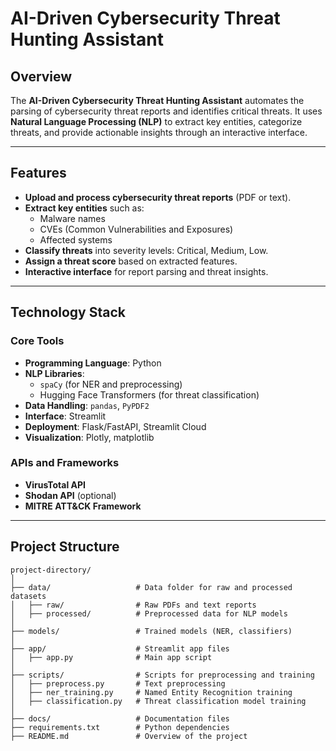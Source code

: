 # AI-Driven Cybersecurity Threat Hunting Assistant

## Overview
The **AI-Driven Cybersecurity Threat Hunting Assistant** automates the parsing of cybersecurity threat reports and identifies critical threats. It uses **Natural Language Processing (NLP)** to extract key entities, categorize threats, and provide actionable insights through an interactive interface.

---

## Features
- **Upload and process cybersecurity threat reports** (PDF or text).
- **Extract key entities** such as:
  - Malware names
  - CVEs (Common Vulnerabilities and Exposures)
  - Affected systems
- **Classify threats** into severity levels: Critical, Medium, Low.
- **Assign a threat score** based on extracted features.
- **Interactive interface** for report parsing and threat insights.

---

## Technology Stack

### Core Tools
- **Programming Language**: Python
- **NLP Libraries**:
  - `spaCy` (for NER and preprocessing)
  - Hugging Face Transformers (for threat classification)
- **Data Handling**: `pandas`, `PyPDF2`
- **Interface**: Streamlit
- **Deployment**: Flask/FastAPI, Streamlit Cloud
- **Visualization**: Plotly, matplotlib

### APIs and Frameworks
- **VirusTotal API**
- **Shodan API** (optional)
- **MITRE ATT&CK Framework**

---

## Project Structure
```plaintext
project-directory/
│
├── data/                   # Data folder for raw and processed datasets
│   ├── raw/                # Raw PDFs and text reports
│   ├── processed/          # Preprocessed data for NLP models
│
├── models/                 # Trained models (NER, classifiers)
│
├── app/                    # Streamlit app files
│   ├── app.py              # Main app script
│
├── scripts/                # Scripts for preprocessing and training
│   ├── preprocess.py       # Text preprocessing
│   ├── ner_training.py     # Named Entity Recognition training
│   ├── classification.py   # Threat classification model training
│
├── docs/                   # Documentation files
├── requirements.txt        # Python dependencies
├── README.md               # Overview of the project
